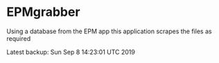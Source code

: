 # EPMgrabber
Using a database from the EPM app this application scrapes the files as required


Latest backup: Sun Sep 8 14:23:01 UTC 2019
